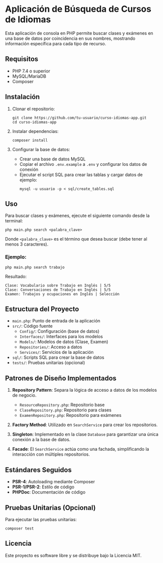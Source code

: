 # Aplicación de Búsqueda de Cursos de Idiomas

Esta aplicación de consola en PHP permite buscar clases y exámenes en una base de datos por coincidencia en sus nombres, mostrando información específica para cada tipo de recurso.

## Requisitos

- PHP 7.4 o superior
- MySQL/MariaDB
- Composer

## Instalación

1. Clonar el repositorio:
   ```
   git clone https://github.com/tu-usuario/curso-idiomas-app.git
   cd curso-idiomas-app
   ```

2. Instalar dependencias:
   ```
   composer install
   ```

3. Configurar la base de datos:
    - Crear una base de datos MySQL
    - Copiar el archivo `.env.example` a `.env` y configurar los datos de conexión
    - Ejecutar el script SQL para crear las tablas y cargar datos de ejemplo:
      ```
      mysql -u usuario -p < sql/create_tables.sql
      ```

## Uso

Para buscar clases y exámenes, ejecute el siguiente comando desde la terminal:

```
php main.php search <palabra_clave>
```

Donde `<palabra_clave>` es el término que desea buscar (debe tener al menos 3 caracteres).

### Ejemplo:

```
php main.php search trabajo
```

Resultado:
```
Clase: Vocabulario sobre Trabajo en Inglés | 5/5
Clase: Conversaciones de Trabajo en Inglés | 5/5
Examen: Trabajos y ocupaciones en Inglés | Selección
```

## Estructura del Proyecto

- `main.php`: Punto de entrada de la aplicación
- `src/`: Código fuente
    - `Config/`: Configuración (base de datos)
    - `Interfaces/`: Interfaces para los modelos
    - `Models/`: Modelos de datos (Clase, Examen)
    - `Repositories/`: Acceso a datos
    - `Services/`: Servicios de la aplicación
- `sql/`: Scripts SQL para crear la base de datos
- `tests/`: Pruebas unitarias (opcional)

## Patrones de Diseño Implementados

1. **Repository Pattern**: Separa la lógica de acceso a datos de los modelos de negocio.
    - `ResourceRepository.php`: Repositorio base
    - `ClaseRepository.php`: Repositorio para clases
    - `ExamenRepository.php`: Repositorio para exámenes

2. **Factory Method**: Utilizado en `SearchService` para crear los repositorios.

3. **Singleton**: Implementado en la clase `Database` para garantizar una única conexión a la base de datos.

4. **Facade**: El `SearchService` actúa como una fachada, simplificando la interacción con múltiples repositorios.

## Estándares Seguidos

- **PSR-4**: Autoloading mediante Composer
- **PSR-1/PSR-2**: Estilo de código
- **PHPDoc**: Documentación de código

## Pruebas Unitarias (Opcional)

Para ejecutar las pruebas unitarias:

```
composer test
```

## Licencia

Este proyecto es software libre y se distribuye bajo la Licencia MIT.